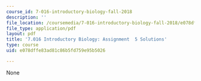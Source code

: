 ```yaml
---
course_id: 7-016-introductory-biology-fall-2018
description: ''
file_location: /coursemedia/7-016-introductory-biology-fall-2018/e078dffe83ad81c86b5fd759e95b5026_MIT7_016F18PS5_soln.pdf
file_type: application/pdf
layout: pdf
title: '7.016 Introductory Biology: Assignment  5 Solutions'
type: course
uid: e078dffe83ad81c86b5fd759e95b5026

---
```

None